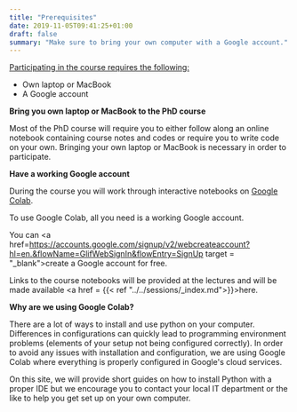 ```yaml
---
title: "Prerequisites"
date: 2019-11-05T09:41:25+01:00
draft: false
summary: "Make sure to bring your own computer with a Google account."
---
```




<u>Participating in the course requires the following:</u>

- Own laptop or MacBook
- A Google account



**Bring you own laptop or MacBook to the PhD course**

Most of the PhD course will require you to either follow along an online notebook containing course notes and codes or require you to write code on your own. Bringing your own laptop or MacBook is necessary in order to participate.



**Have a working Google account**

During the course you will work through interactive notebooks on <a href=http://colab.research.google.com/ target = "_blank">Google Colab</a>.

To use Google Colab, all you need is a working Google account.

You can <a href=https://accounts.google.com/signup/v2/webcreateaccount?hl=en.&flowName=GlifWebSignIn&flowEntry=SignUp target = "_blank">create a Google account for free</a>.

Links to the course notebooks will be provided at the lectures and will be made available <a href = {{< ref "../../sessions/_index.md">}}>here</a>.



**Why are we using Google Colab?**

There are a lot of ways to install and use python on your computer. Differences in configurations can quickly lead to programming environment problems (elements of your setup not being configured correctly). In order to avoid any issues with installation and configuration, we are using Google Colab where everything is properly configured in Google's cloud services.

On this site, we will provide short guides on how to install Python with a proper IDE but we encourage you to contact your local IT department or the like to help you get set up on your own computer.